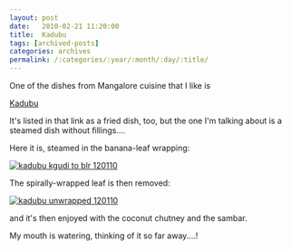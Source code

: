 ```yaml
---
layout: post
date:	2010-02-21 11:20:00
title:  Kadubu
tags: [archived-posts]
categories: archives
permalink: /:categories/:year/:month/:day/:title/
---
```

One of the dishes from Mangalore cuisine that I like is 

<a href="http://en.wikipedia.org/wiki/Cuisine_of_Karnataka"> Kadubu </a>

It's listed in that link as a fried dish, too, but the one I'm talking about is a steamed dish without fillings....

Here it is, steamed in the banana-leaf wrapping:


<a href="http://s967.photobucket.com/albums/ae160/pedoral/?action=view&current=IMG_1401.jpg" target="_blank"><img src="http://i967.photobucket.com/albums/ae160/pedoral/IMG_1401.jpg" border="0" alt="kadubu kgudi to blr 120110"></a>

The spirally-wrapped leaf is then removed:


<a href="http://s967.photobucket.com/albums/ae160/pedoral/?action=view&current=IMG_1402.jpg" target="_blank"><img src="http://i967.photobucket.com/albums/ae160/pedoral/IMG_1402.jpg" border="0" alt="kadubu unwrapped 120110"></a>

and it's then enjoyed with the coconut chutney and the sambar.

My mouth is watering, thinking of it so far away....!
